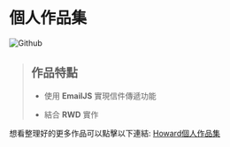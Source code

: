 # **個人作品集**

![Github](./Portfolio-record.gif)

>##  **作品特點**
>
>
>* 使用 **EmailJS** 實現信件傳遞功能
>
>* 結合 **RWD** 實作


想看整理好的更多作品可以點擊以下連結: [Howard個人作品集](https://bs-howard.github.io/All-Portfolio/index.html)